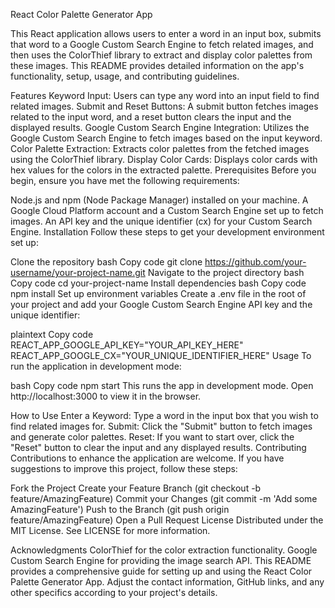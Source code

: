 React Color Palette Generator App


This React application allows users to enter a word in an input box, submits that word to a Google Custom Search Engine to fetch related images, and then uses the ColorThief library to extract and display color palettes from these images. This README provides detailed information on the app's functionality, setup, usage, and contributing guidelines.

Features
Keyword Input: Users can type any word into an input field to find related images.
Submit and Reset Buttons: A submit button fetches images related to the input word, and a reset button clears the input and the displayed results.
Google Custom Search Engine Integration: Utilizes the Google Custom Search Engine to fetch images based on the input keyword.
Color Palette Extraction: Extracts color palettes from the fetched images using the ColorThief library.
Display Color Cards: Displays color cards with hex values for the colors in the extracted palette.
Prerequisites
Before you begin, ensure you have met the following requirements:

Node.js and npm (Node Package Manager) installed on your machine.
A Google Cloud Platform account and a Custom Search Engine set up to fetch images.
An API key and the unique identifier (cx) for your Custom Search Engine.
Installation
Follow these steps to get your development environment set up:

Clone the repository
bash
Copy code
git clone https://github.com/your-username/your-project-name.git
Navigate to the project directory
bash
Copy code
cd your-project-name
Install dependencies
bash
Copy code
npm install
Set up environment variables
Create a .env file in the root of your project and add your Google Custom Search Engine API key and the unique identifier:

plaintext
Copy code
REACT_APP_GOOGLE_API_KEY="YOUR_API_KEY_HERE"
REACT_APP_GOOGLE_CX="YOUR_UNIQUE_IDENTIFIER_HERE"
Usage
To run the application in development mode:

bash
Copy code
npm start
This runs the app in development mode. Open http://localhost:3000 to view it in the browser.

How to Use
Enter a Keyword: Type a word in the input box that you wish to find related images for.
Submit: Click the "Submit" button to fetch images and generate color palettes.
Reset: If you want to start over, click the "Reset" button to clear the input and any displayed results.
Contributing
Contributions to enhance the application are welcome. If you have suggestions to improve this project, follow these steps:

Fork the Project
Create your Feature Branch (git checkout -b feature/AmazingFeature)
Commit your Changes (git commit -m 'Add some AmazingFeature')
Push to the Branch (git push origin feature/AmazingFeature)
Open a Pull Request
License
Distributed under the MIT License. See LICENSE for more information.

Acknowledgments
ColorThief for the color extraction functionality.
Google Custom Search Engine for providing the image search API.
This README provides a comprehensive guide for setting up and using the React Color Palette Generator App. Adjust the contact information, GitHub links, and any other specifics according to your project's details.
